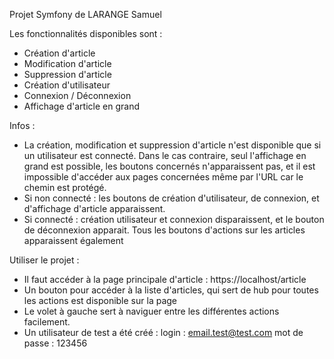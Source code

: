 Projet Symfony de LARANGE Samuel

Les fonctionnalités disponibles sont :
- Création d'article
- Modification d'article
- Suppression d'article
- Création d'utilisateur
- Connexion / Déconnexion
- Affichage d'article en grand

Infos :
- La création, modification et suppression d'article n'est disponible que si un utilisateur est connecté. Dans le cas contraire, seul l'affichage en grand est possible, les boutons concernés n'apparaissent pas, et il est impossible d'accéder aux pages concernées même par l'URL car le chemin est protégé.
- Si non connecté : les boutons de création d'utilisateur, de connexion, et d'affichage d'article apparaissent.
- Si connecté : création utilisateur et connexion disparaissent, et le bouton de déconnexion apparait. Tous les boutons d'actions sur les articles apparaissent également

Utiliser le projet :
- Il faut accéder à la page principale d'article : https://localhost/article
- Un bouton pour accéder à la liste d'articles, qui sert de hub pour toutes les actions est disponible sur la page
- Le volet à gauche sert à naviguer entre les différentes actions facilement.
- Un utilisateur de test a été créé : 
                                        login : email.test@test.com
                                        mot de passe : 123456